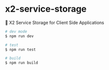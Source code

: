 # x2-service-storage

:orange_book: X2 Service Storage for Client Side Applications


```bash
# dev mode
$ npm run dev

# test
$ npm run test

# build
$ npm run build
```
